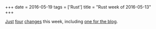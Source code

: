+++
date = 2016-05-19
tags = ['Rust']
title = "Rust week of 2016-05-13"
+++

[Just][] [four][] [changes] this week, including [one for the blog].

  [Just]: https://github.com/rust-lang/rust/pull/33633
  [four]: https://github.com/rust-lang/rust/pull/33634
  [changes]: https://github.com/rust-lang/rust/pull/33635
  [one for the blog]: https://github.com/rust-lang/blog.rust-lang.org/pull/98

